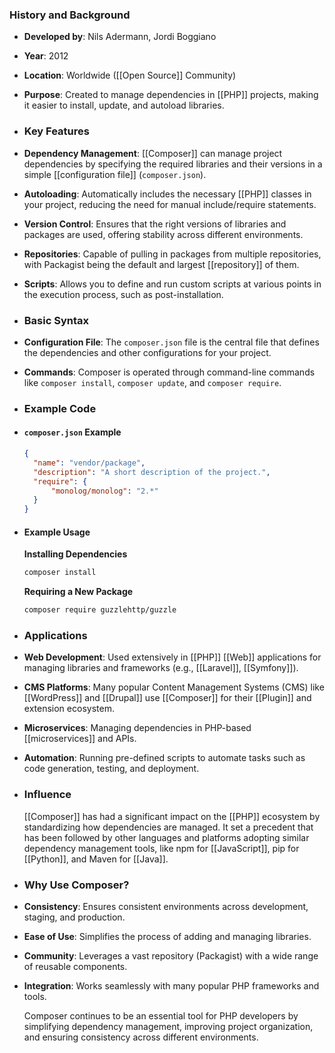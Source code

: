 ### **History and Background**
- **Developed by**: Nils Adermann, Jordi Boggiano
- **Year**: 2012
- **Location**: Worldwide ([[Open Source]] Community)
- **Purpose**: Created to manage dependencies in [[PHP]] projects, making it easier to install, update, and autoload libraries.
- ### **Key Features**
- **Dependency Management**: [[Composer]] can manage project dependencies by specifying the required libraries and their versions in a simple [[configuration file]] (`composer.json`).
- **Autoloading**: Automatically includes the necessary [[PHP]] classes in your project, reducing the need for manual include/require statements.
- **Version Control**: Ensures that the right versions of libraries and packages are used, offering stability across different environments.
- **Repositories**: Capable of pulling in packages from multiple repositories, with Packagist being the default and largest [[repository]] of them.
- **Scripts**: Allows you to define and run custom scripts at various points in the execution process, such as post-installation.
- ### **Basic Syntax**
- **Configuration File**: The `composer.json` file is the central file that defines the dependencies and other configurations for your project.
- **Commands**: Composer is operated through command-line commands like `composer install`, `composer update`, and `composer require`.
- ### **Example Code**
- #### `composer.json` Example
  
  ```json
  {
    "name": "vendor/package",
    "description": "A short description of the project.",
    "require": {
        "monolog/monolog": "2.*"
    }
  }
  ```
- #### Example Usage
  
  **Installing Dependencies**
  
  ```sh
  composer install
  ```
  
  **Requiring a New Package**
  
  ```sh
  composer require guzzlehttp/guzzle
  ```
- ### **Applications**
- **Web Development**: Used extensively in [[PHP]] [[Web]] applications for managing libraries and frameworks (e.g., [[Laravel]], [[Symfony]]).
- **CMS Platforms**: Many popular Content Management Systems (CMS) like [[WordPress]] and [[Drupal]] use [[Composer]] for their [[Plugin]] and extension ecosystem.
- **Microservices**: Managing dependencies in PHP-based [[microservices]] and APIs.
- **Automation**: Running pre-defined scripts to automate tasks such as code generation, testing, and deployment.
- ### **Influence**
  
  [[Composer]] has had a significant impact on the [[PHP]] ecosystem by standardizing how dependencies are managed. It set a precedent that has been followed by other languages and platforms adopting similar dependency management tools, like npm for [[JavaScript]], pip for [[Python]], and Maven for [[Java]].
- ### **Why Use Composer?**
- **Consistency**: Ensures consistent environments across development, staging, and production.
- **Ease of Use**: Simplifies the process of adding and managing libraries.
- **Community**: Leverages a vast repository (Packagist) with a wide range of reusable components.
- **Integration**: Works seamlessly with many popular PHP frameworks and tools.
  
  Composer continues to be an essential tool for PHP developers by simplifying dependency management, improving project organization, and ensuring consistency across different environments.